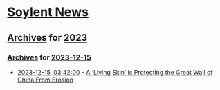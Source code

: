 # [Soylent News](../../../README.md)

## [Archives](../../index.md) for [2023](../index.md)

### [Archives](../../index.md) for [2023-12-15](index.md)

* [2023-12-15, 03:42:00](https://soylentnews.org/article.pl?sid=23/12/14/0536226&from=rss) - [A ‘Living Skin’ is Protecting the Great Wall of China From Erosion](https://soylentnews.org/article.pl?sid=23/12/14/0536226&from=rss)
